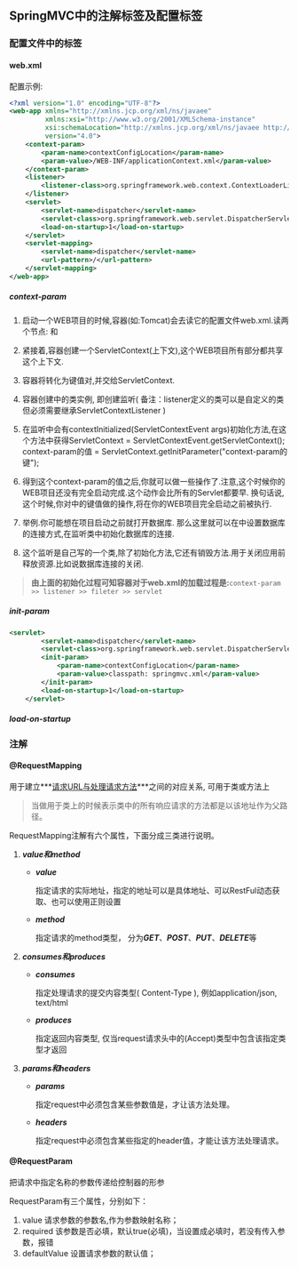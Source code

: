 ## SpringMVC中的注解标签及配置标签

### 配置文件中的标签

#### web.xml

配置示例:

```xml
<?xml version="1.0" encoding="UTF-8"?>
<web-app xmlns="http://xmlns.jcp.org/xml/ns/javaee"
         xmlns:xsi="http://www.w3.org/2001/XMLSchema-instance"
         xsi:schemaLocation="http://xmlns.jcp.org/xml/ns/javaee http://xmlns.jcp.org/xml/ns/javaee/web-app_4_0.xsd"
         version="4.0">
    <context-param>
        <param-name>contextConfigLocation</param-name>
        <param-value>/WEB-INF/applicationContext.xml</param-value>
    </context-param>
    <listener>
        <listener-class>org.springframework.web.context.ContextLoaderListener</listener-class>
    </listener>
    <servlet>
        <servlet-name>dispatcher</servlet-name>
        <servlet-class>org.springframework.web.servlet.DispatcherServlet</servlet-class>
        <load-on-startup>1</load-on-startup>
    </servlet>
    <servlet-mapping>
        <servlet-name>dispatcher</servlet-name>
        <url-pattern>/</url-pattern>
    </servlet-mapping>
</web-app>
```



##### context-param

1. 启动一个WEB项目的时候,容器(如:Tomcat)会去读它的配置文件web.xml.读两个节点: <listener></listener> 和 <context-param></context-param>

2. 紧接着,容器创建一个ServletContext(上下文),这个WEB项目所有部分都共享这个上下文.

3. 容器将<context-param></context-param>转化为键值对,并交给ServletContext.

4. 容器创建<listener></listener>中的类实例, 即创建监听( 备注：listener定义的类可以是自定义的类但必须需要继承ServletContextListener )

5. 在监听中会有contextInitialized(ServletContextEvent args)初始化方法,在这个方法中获得ServletContext = ServletContextEvent.getServletContext();
   context-param的值 = ServletContext.getInitParameter("context-param的键");

6. 得到这个context-param的值之后,你就可以做一些操作了.注意,这个时候你的WEB项目还没有完全启动完成.这个动作会比所有的Servlet都要早.
   换句话说,这个时候,你对<context-param>中的键值做的操作,将在你的WEB项目完全启动之前被执行.

7. 举例.你可能想在项目启动之前就打开数据库.
   那么这里就可以在<context-param>中设置数据库的连接方式,在监听类中初始化数据库的连接.

8. 这个监听是自己写的一个类,除了初始化方法,它还有销毁方法.用于关闭应用前释放资源.比如说数据库连接的关闭.

> **由上面的初始化过程可知容器对于web.xml的加载过程是:**``context-param >> listener >> fileter >> servlet``



##### init-param

```xml
<servlet>
        <servlet-name>dispatcher</servlet-name>
        <servlet-class>org.springframework.web.servlet.DispatcherServlet</servlet-class>
      	<init-param>
         	<param-name>contextConfigLocation</param-name>
         	<param-value>classpath: springmvc.xml</param-value>
      	</init-param>
        <load-on-startup>1</load-on-startup>
    </servlet>
```

##### load-on-startup



### 注解

#### @RequestMapping

用于建立***<u>请求URL与处理请求方法</u>***之间的对应关系, 可用于类或方法上

> 当做用于类上的时候表示类中的所有响应请求的方法都是以该地址作为父路径。

RequestMapping注解有六个属性，下面分成三类进行说明。

1. ***value和method***

   - ***value***

     指定请求的实际地址，指定的地址可以是具体地址、可以RestFul动态获取、也可以使用正则设置

   - ***method*** 

     指定请求的method类型， 分为***GET***、***POST***、***PUT***、***DELETE***等

2. ***consumes和produces***

   - ***consumes***

     指定处理请求的提交内容类型( Content-Type ), 例如application/json, text/html

   - ***produces***

     指定返回内容类型, 仅当request请求头中的(Accept)类型中包含该指定类型才返回

3. ***params和headers***

   - ***params***

     指定request中必须包含某些参数值是，才让该方法处理。

   - ***headers***

     指定request中必须包含某些指定的header值，才能让该方法处理请求。
     

#### @RequestParam

把请求中指定名称的参数传递给控制器的形参

RequestParam有三个属性，分别如下：

1. value 请求参数的参数名,作为参数映射名称；
2. required 该参数是否必填，默认true(必填)，当设置成必填时，若没有传入参数，报错
3. defaultValue 设置请求参数的默认值；